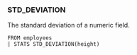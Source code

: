 <!--
This is generated by ESQL's AbstractFunctionTestCase. Do no edit it. See ../README.md for how to regenerate it.
-->

### STD_DEVIATION
The standard deviation of a numeric field.

```
FROM employees
| STATS STD_DEVIATION(height)
```

